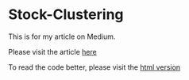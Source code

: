 # Stock-Clustering
This is for my article on Medium.

Please visit the article [here](https://medium.com/@panda061325/stock-clustering-with-time-series-clustering-in-r-63fe1fabe1b6)

To read the code better, please visit the [html version](https://barrypan.github.io/Stock-Clustering/Stock_Analysis.html)
